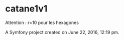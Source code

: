 catane1v1
=========

Attention : r=10 pour les hexagones

A Symfony project created on June 22, 2016, 12:19 pm.
